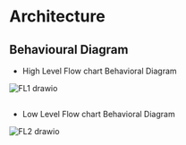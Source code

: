 # Architecture
## Behavioural Diagram

* High Level Flow chart Behavioral Diagram

![FL1 drawio](https://user-images.githubusercontent.com/98897973/157926269-ff80fc4b-be02-4f0d-9cec-4caa74c258b3.png)

##
* Low Level Flow chart Behavioral Diagram

![FL2 drawio](https://user-images.githubusercontent.com/98897973/157925917-fb626ae6-7316-4b89-962a-c06854b13388.png)
